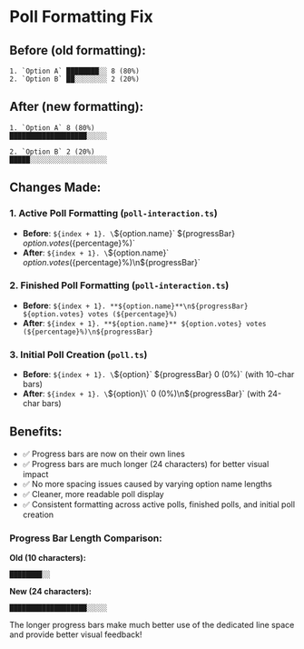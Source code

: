 # Poll Formatting Fix

## Before (old formatting):
```
1. `Option A` ████████░░ 8 (80%)
2. `Option B` ██░░░░░░░░ 2 (20%)
```

## After (new formatting):
```
1. `Option A` 8 (80%)
███████████████████░░░░░

2. `Option B` 2 (20%)
█████░░░░░░░░░░░░░░░░░░░
```

## Changes Made:

### 1. Active Poll Formatting (`poll-interaction.ts`)
- **Before**: `${index + 1}. \`${option.name}\` ${progressBar} ${option.votes} (${percentage}%)`
- **After**: `${index + 1}. \`${option.name}\` ${option.votes} (${percentage}%)\n${progressBar}`

### 2. Finished Poll Formatting (`poll-interaction.ts`)
- **Before**: `${index + 1}. **${option.name}**\n${progressBar} ${option.votes} votes (${percentage}%)`
- **After**: `${index + 1}. **${option.name}** ${option.votes} votes (${percentage}%)\n${progressBar}`

### 3. Initial Poll Creation (`poll.ts`)
- **Before**: `${index + 1}. \`${option}\` ${progressBar} 0 (0%)` (with 10-char bars)
- **After**: `${index + 1}. \`${option}\` 0 (0%)\n${progressBar}` (with 24-char bars)

## Benefits:
- ✅ Progress bars are now on their own lines
- ✅ Progress bars are much longer (24 characters) for better visual impact
- ✅ No more spacing issues caused by varying option name lengths
- ✅ Cleaner, more readable poll display
- ✅ Consistent formatting across active polls, finished polls, and initial poll creation
### Progress Bar Length Comparison:

**Old (10 characters):**
```
████████░░
```

**New (24 characters):**
```
███████████████████░░░░░
```

The longer progress bars make much better use of the dedicated line space and provide better visual feedback!
